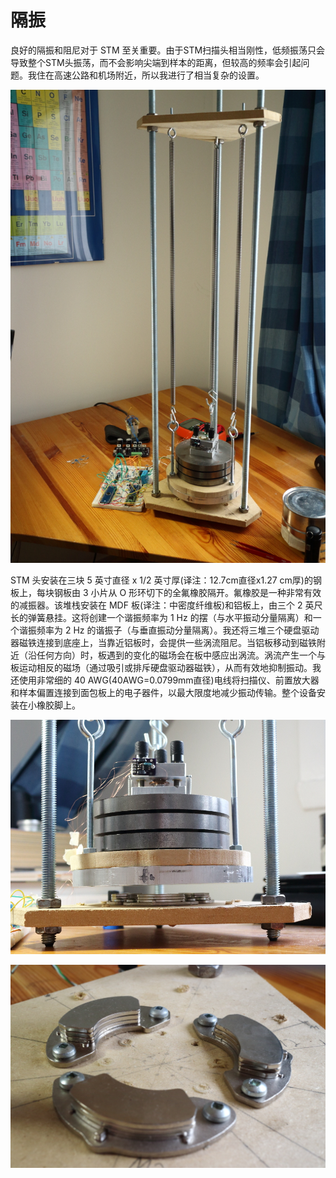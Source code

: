 # 隔振

良好的隔振和阻尼对于 STM 至关重要。由于STM扫描头相当刚性，低频振荡只会导致整个STM头振荡，而不会影响尖端到样本的距离，但较高的频率会引起问题。我住在高速公路和机场附近，所以我进行了相当复杂的设置。

![STM](./assets/stm.jpg)

STM 头安装在三块 5 英寸直径 x 1/2 英寸厚(译注：12.7cm直径x1.27 cm厚)的钢板上，每块钢板由 3 小片从 O 形环切下的全氟橡胶隔开。氟橡胶是一种非常有效的减振器。该堆栈安装在 MDF 板(译注：中密度纤维板)和铝板上，由三个 2 英尺长的弹簧悬挂。这将创建一个谐振频率为 1 Hz 的摆（与水平振动分量隔离）和一个谐振频率为 2 Hz 的谐振子（与垂直振动分量隔离）。我还将三堆三个硬盘驱动器磁铁连接到底座上，当靠近铝板时，会提供一些涡流阻尼。当铝板移动到磁铁附近（沿任何方向）时，板遇到的变化的磁场会在板中感应出涡流。涡流产生一个与板运动相反的磁场（通过吸引或排斥硬盘驱动器磁铁），从而有效地抑制振动。我还使用非常细的 40 AWG(40AWG=0.0799mm直径)电线将扫描仪、前置放大器和样本偏置连接到面包板上的电子器件，以最大限度地减少振动传输。整个设备安装在小橡胶脚上。

![阻尼](./assets/damping1.jpg)

![阻尼磁铁](./assets/damping-magnets.jpg)